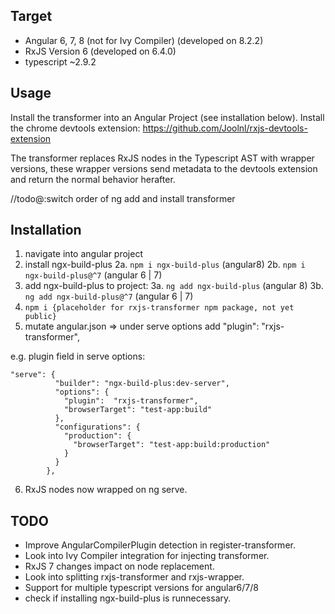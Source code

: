 ## Target
* Angular 6, 7, 8 (not for Ivy Compiler) (developed on 8.2.2)
* RxJS Version 6 (developed on 6.4.0)
* typescript ~2.9.2

## Usage
Install the transformer into an Angular Project (see installation below).
Install the chrome devtools extension: https://github.com/Joolnl/rxjs-devtools-extension

The transformer replaces RxJS nodes in the Typescript AST with wrapper versions,
these wrapper versions send metadata to the devtools extension and return the normal
behavior herafter.

//todo@:switch order of ng add and install transformer
## Installation
1. navigate into angular project
2. install ngx-build-plus
2a. ```npm i ngx-build-plus``` (angular8)
2b. ```npm i ngx-build-plus@^7``` (angular 6 | 7)
3. add ngx-build-plus to project:
3a. ```ng add ngx-build-plus``` (angular 8)
3b. ```ng add ngx-build-plus@^7``` (angular 6 | 7)
4. ```npm i {placeholder for rxjs-transformer npm package, not yet public}```
5. mutate angular.json => under serve options add "plugin":  "rxjs-transformer",

e.g. plugin field in serve options:

```
"serve": {
          "builder": "ngx-build-plus:dev-server",
          "options": {
            "plugin":  "rxjs-transformer",
            "browserTarget": "test-app:build"
          },
          "configurations": {
            "production": {
              "browserTarget": "test-app:build:production"
            }
          }
        },
``` 

6. RxJS nodes now wrapped on ng serve.

## TODO
* Improve AngularCompilerPlugin detection in register-transformer.
* Look into Ivy Compiler integration for injecting transformer.
* RxJS 7 changes impact on node replacement.
* Look into splitting rxjs-transformer and rxjs-wrapper.
* Support for multiple typescript versions for angular6/7/8
* check if installing ngx-build-plus is runnecessary.
